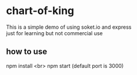 # chart-of-king
  This is a simple demo of using soket.io and express <br/>
  just for learning but not commercial use
## how to use
  npm install \<br>
  npm start (default port is 3000)
  
